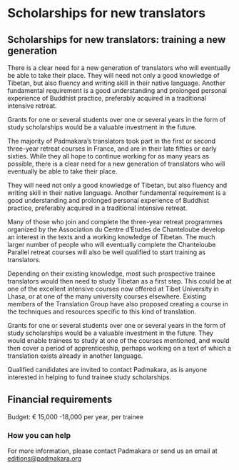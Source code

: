#  Scholarships for new translators 

##  Scholarships for new translators: training a new generation 

There is a clear need for a new generation of translators who will eventually be able to take their place. They will need not only a good knowledge of Tibetan, but also fluency and writing skill in their native language. Another fundamental requirement is a good understanding and prolonged personal experience of Buddhist practice, preferably acquired in a traditional intensive retreat. 

Grants for one or several students over one or several years in the form of study scholarships would be a valuable investment in the future. 

The majority of Padmakara’s translators took part in the first or second three-year retreat courses in France, and are in their late fifties or early sixties. While they all hope to continue working for as many years as possible, there is a clear need for a new generation of translators who will eventually be able to take their place. 

They will need not only a good knowledge of Tibetan, but also fluency and writing skill in their native language. Another fundamental requirement is a good understanding and prolonged personal experience of Buddhist practice, preferably acquired in a traditional intensive retreat. 

Many of those who join and complete the three-year retreat programmes organized by the Association du Centre d’Études de Chanteloube develop an interest in the texts and a working knowledge of Tibetan. The much larger number of people who will eventually complete the Chanteloube Parallel retreat courses will also be well qualified to start training as translators. 

Depending on their existing knowledge, most such prospective trainee translators would then need to study Tibetan as a first step. This could be at one of the excellent intensive courses now offered at Tibet University in Lhasa, or at one of the many university courses elsewhere. Existing members of the Translation Group have also proposed creating a course in the techniques and resources specific to this kind of translation. 

Grants for one or several students over one or several years in the form of study scholarships would be a valuable investment in the future. They would enable trainees to study at one of the courses mentioned, and would then cover a period of apprenticeship, perhaps working on a text of which a translation exists already in another language. 

Qualified candidates are invited to contact Padmakara, as is anyone interested in helping to fund trainee study scholarships. 

##  Financial requirements 

Budget: € 15,000 -18,000 per year, per trainee 

###  How you can help 

For more information, please contact Padmakara or send us an email at [ editions@padmakara.org ](mailto:editions@padmakara.org)
